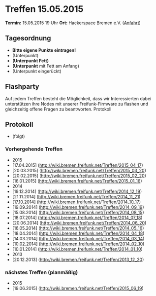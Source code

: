 # Treffen 15.05.2015

**Termin:** 15.05.2015 19 Uhr
**Ort:** Hackerspace Bremen e.V. ([Anfahrt](https://www.hackerspace-bremen.de/anfahrt/))

## Tagesordnung

* **Bitte eigene Punkte eintragen!**
* (Unterpunkt)
* **(Unterpunkt Fett)**
* **(Unterpunkt** mit Fett am Anfang)
 *  (Unterpunkt eingerückt)

## Flashparty

Auf jedem Treffen besteht die Möglichkeit, dass wir Interessierten dabei unterstützen ihre Nodes mit unserer Freifunk-Firmware zu flashen und gleichzeitig offene Fragen zu beantworten.
Protokoll

## Protokoll

* (folgt)

### Vorhergehende Treffen
* 2015
 * [17.04.2015] (http://wiki.bremen.freifunk.net/Treffen/2015_04_17)
 * [20.03.2015] (http://wiki.bremen.freifunk.net/Treffen/2015_03_20)
 * [20.02.2015] (http://wiki.bremen.freifunk.net/Treffen/2015_02_20)
 * [16.01.2015] (http://wiki.bremen.freifunk.net/Treffen/2015_01_16)
* 2014
 * [19.12.2014] (http://wiki.bremen.freifunk.net/Treffen/2014_12_19)
 * [21.11.2014] (http://wiki.bremen.freifunk.net/Treffen/2014_11_21)
 * [17.10.2014] (http://wiki.bremen.freifunk.net/Treffen/2014_10_17)
 * [19.09.2014] (http://wiki.bremen.freifunk.net/Treffen/2014_09_19)
 * [15.08.2014] (http://wiki.bremen.freifunk.net/Treffen/2014_08_15)
 * [18.07.2014] (http://wiki.bremen.freifunk.net/Treffen/2014_07_18)
 * [20.06.2014] (http://wiki.bremen.freifunk.net/Treffen/2014_06_20)
 * [16.05.2014] (http://wiki.bremen.freifunk.net/Treffen/2014_05_16)
 * [18.04.2014] (http://wiki.bremen.freifunk.net/Treffen/2014_04_18)
 * [14.03.2014] (http://wiki.bremen.freifunk.net/Treffen/2014_03_14)
 * [10.02.2014] (http://wiki.bremen.freifunk.net/Treffen/2014_02_10)
 * [10.01.2014] (http://wiki.bremen.freifunk.net/Treffen/2014_01_10)
* 2013
 * [20.12.2013] (http://wiki.bremen.freifunk.net/Treffen/2013_12_20)

### nächstes Treffen (planmäßig)
* 2015
 * [19.06.2015] (http://wiki.bremen.freifunk.net/Treffen/2015_06_19)
